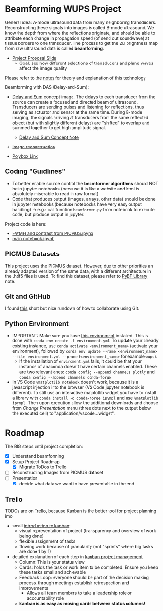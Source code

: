 # Beamforming WUPS Project
General idea: A-mode ultrasound data from many neighboring transducers. Reconstructing these signals into images is called B-mode ultrasound. We know the depth from where the reflections originate, and should be able to attribute each change in propagation speed (of send out soundwave) at tissue borders to one transducer. The process to get the 2D brightness map from raw ultrasound data is called **beamforming**. 

- [Project Proposal Slide](<media/wups project proposal.png>)
    - Goal: see how different selections of transducers and plane waves affect the image quality

Please refer to the [notes](notes/mindmap.md) for theory and explanation of this technology

Beamforming with DAS (Delay-and-Sum):
- [Delay and Sum](juypter/images/ex6_beamforming_das.drawio.png) concept image. The delays to each transducer from the source can create a focused and directed beam of ultrasound. Transducers are sending pulses and listening for reflections, thus serving as actuator and sensor at the same time. During B-mode imaging, the signals arriving at transducers from the same reflected object (but with slightly different delays) are "shifted" to overlap and summed together to get high amplitude signal.
    - [Delay and Sum Concept Note](notes/beamforming_DAS.md)

- [Image reconstruction](media/image_reconstruction.png)

- [Polybox Link](https://polybox.ethz.ch/index.php/apps/files/?dir=/WUPS%20Project&fileid=3513953695)

## Coding "Guidlines"

- To better enable source control the **beamformer algorithms** should NOT be in jupyter notebooks (because it is like a website and html is absolutely miserable to read in raw format)
- Code that produces output (images, arrays, other data) should be done in jupyter notebooks (because notebooks have very easy output handling) -> e.g.: call function `beamformer.py` from notebook to execute code, but produce output in jupyter. 

Project code is here: 
- [FWMH and contrast from PICMUS.ipynb](<juypter/FWMH and contrast from PICMUS.ipynb>)
- [main notebook.ipynb](<juypter/main notebook.ipynb>)

## PICMUS Datasets

This project uses the PICMUS dataset. However, due to other priorities an already adapted version of the same data, with a different architecture in the .hdf5 files is used. To find this dataset, please refer to [PyBF Library](<notes/PyBF Library.md>) note. 

## Git and GitHub

I found [this](https://medium.com/@jonathanmines/the-ultimate-github-collaboration-guide-df816e98fb67#:~:text=How%20to%20Collaborate%20on%20GitHub%201%20%20Step,Repeat.%20And%20that%E2%80%99s%20pretty%20much%20it%21%20See%20More.) short but nice rundown of how to collaborate using Git. 

## Python Environment
- IMPORTANT: Make sure you have [this environment](environment.yml) installed. This is done with `conda env create -f environment.yml`. To update your already existing instance, use `conda activate <environment_name>` (activate your environment), followed by `conda env update --name <environment_name> --file environment.yml --prune` (`<environment_name>` for example `wups`). 
    - If the installation of `enviroment.yml` fails, it could be that your instance of anaconda doesn't have certain channels enabled. These are two relevant ones: `conda config --append channels plotly` and `conda config --append channels conda-forge`
- In VS Code `%matplotlib notebook` doesn't work, because it is a javascript injection into the browser (VS Code jupyter notebook is different). To still use an interactive matplotlib widget you have to install a [library](https://matplotlib.org/ipympl/) with `conda install -c conda-forge ipympl` and use `%matplotlib ipympl`. Then upon execution allow the additional downloads and choose from *Change Presentation* menu (three dots next to the output below the executed cell) to "application/vscode...widget".

# Roadmap

The BIG steps until project completion:

- [x] Understand beamforming
- [x] Setup Project Roadmap
    - [x] Migrate ToDos to Trello
- [ ] Reconstructing Images from PICMUS dataset
- [ ] Presentation
    - [x] decide what data we want to have presentable in the end

## Trello

TODOs are on [Trello](https://trello.com/b/LNgm3pRo), because Kanban is the better tool for project planning imo
- small [introduction to kanban](https://www.atlassian.com/agile/kanban):
    - visual representation of project (transparency and overview of work being done)
    - flexible assignment of tasks
    - flowing work because of granularity (not "sprints" where big tasks are done 1 by 1)
- detailed explanation of each step in [kanban project management](https://thedigitalprojectmanager.com/projects/pm-methodology/how-to-use-kanban-project-management/)
    - Column: This is your status view
    - Cards: holds the task or work item to be completed. Ensure you keep these tasks small and achievable
    - Feedback Loop: everyone should be part of the decision making process, through meetings establish retrospection and improvements
        -  Allows all team members to take a leadership role or accountability role
    - **kanban is as easy as moving cards between status columns!**